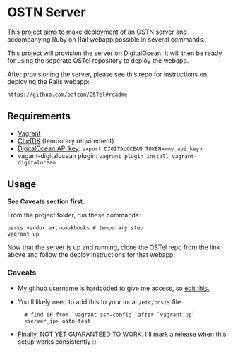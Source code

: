 # OSTN Server

This project aims to make deployment of an OSTN server and accompanying
Ruby on Rail webapp possible in several commands.

This project will provision the server on DigitalOcean. It will then be
ready for using the seperate OSTel repository to deploy the webapp.

After provisioning the server, please see this repo for instructions on
deploying the Rails webapp:

    https://github.com/patcon/OSTel#readme

## Requirements

- [Vagrant](http://www.vagrantup.com/downloads.html)
- [ChefDK](https://downloads.getchef.com/chef-dk/) (temporary requirement)
- [DigitalOcean API
  key](https://cloud.digitalocean.com/settings/applications): `export
  DIGITALOCEAN_TOKEN=<my_api_key>`
- vagant-digitalocean plugin: `vagrant plugin install vagrant-digitalocean`

## Usage

**See Caveats section first.**

From the project folder, run these commands:

```
berks vendor ext-cookbooks # temporary step
vagrant up
```

Now that the server is up and running, clone the OSTel repo from the
link above and follow the deploy instructions for that webapp.

### Caveats

- My github username is hardcoded to give me access, so [edit
  this.](https://github.com/patcon/chef-ostn/blob/easier-deploy/cookbooks/webapp/recipes/default.rb#L36)

- You'll likely need to add this to your local `/etc/hosts` file:

        # find IP from `vagrant ssh-config` after `vagrant up`
        <server_ip> ostn-test

- Finally, NOT YET GUARANTEED TO WORK. I'll mark a release when this
  setup works consistently :)

